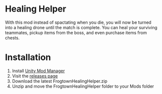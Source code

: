 # Healing Helper
With this mod instead of spactating when you die, you will now be turned into a healing drone until the match is complete. You can heal your surviving teammates, pickup items from the boss, and even purchase items from chests.

# Installation
1. Install [Unity Mod Manager](https://www.nexusmods.com/site/mods/21/)
2. Visit the [releases page](https://github.com/ToyDragon/ROR2ModHealingHelper/releases)
3. Download the latest FrogtownHealingHelper.zip
4. Unzip and move the FrogtownHealingHelper folder to your Mods folder

